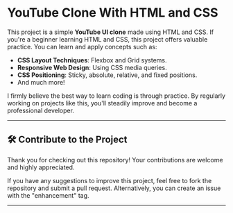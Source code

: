 # YouTube Clone With HTML and CSS 

This project is a simple **YouTube UI clone** made using HTML and CSS. If you're a beginner learning HTML and CSS, this project offers valuable practice. You can learn and apply concepts such as:

- **CSS Layout Techniques**: Flexbox and Grid systems.
- **Responsive Web Design**: Using CSS media queries.
- **CSS Positioning**: Sticky, absolute, relative, and fixed positions.
- And much more!

I firmly believe the best way to learn coding is through practice. By regularly working on projects like this, you'll steadily improve and become a professional developer.

---
## 🛠️ Contribute to the Project

Thank you for checking out this repository! Your contributions are welcome and highly appreciated.  

If you have any suggestions to improve this project, feel free to fork the repository and submit a pull request. Alternatively, you can create an issue with the "enhancement" tag. 

---



